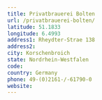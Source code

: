 ```yaml
---
title: Privatbrauerei Bolten
url: /privatbrauerei-bolten/
latitude: 51.1833
longitude: 6.4993
address1: Rheydter-Strae 138
address2: 
city: Korschenbroich
state: Nordrhein-Westfalen
code: 
country: Germany
phone: 49-(0)2161-/-61790-0
website: 
---
```


